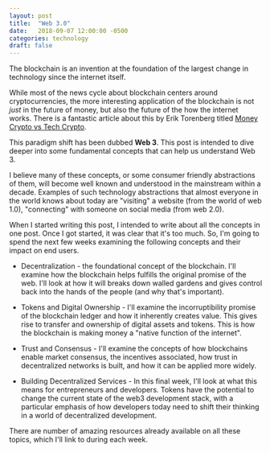 ```yaml
---
layout: post
title:  "Web 3.0"
date:   2018-09-07 12:00:00 -0500
categories: technology
draft: false
---
```


The blockchain is an invention at the foundation of the largest change in technology since the internet itself.

While most of the news cycle about blockchain centers around cryptocurrencies, the more interesting application of the blockchain is not _just_ in the future of money, but also the future of the how the internet works. There is a fantastic article about this by Erik Torenberg titled [Money Crypto vs Tech Crypto](https://www.atrium.co/blog/money-tech-crypto/). 

This paradigm shift has been dubbed **Web 3**. This post is intended to dive deeper into some fundamental concepts that can help us understand Web 3.

I believe many of these concepts, or some consumer friendly abstractions of them, will become well known and understood in the mainstream within a decade. Examples of such technology abstractions that almost everyone in the world knows about today are "visiting" a website (from the world of web 1.0), "connecting" with someone on social media (from web 2.0).

When I started writing this post, I intended to write about all the concepts in one post. Once I got started, it was clear that it's too much. So, I'm going to spend the next few weeks examining the following concepts and their impact on end users. 

* Decentralization - the foundational concept of the blockchain. I'll examine how the blockchain helps  fulfills the original promise of the web. I'll look at how it will breaks down walled gardens and gives control back into the hands of the people (and why that's important).

* Tokens and Digital Ownership - I'll examine the incorruptibility promise of the blockchain ledger and how it inherently creates value. This gives rise to transfer and ownership of digital assets and tokens. This is how the blockchain is making money a "native function of the internet".

* Trust and Consensus - I'll examine the concepts of how blockchains enable market consensus, the incentives associated, how trust in decentralized networks is built, and how it can be applied more widely.

* Building Decentralized Services - In this final week, I'll look at what this means for entrepreneurs and developers. Tokens have the potential to change  the current state of the web3 development stack, with a particular emphasis of how developers today need to shift their thinking in a world of decentralized development.

There are number of amazing resources already available on all these topics, which I'll link to during each week. 